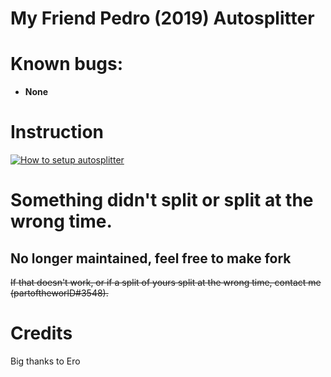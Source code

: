 # My Friend Pedro (2019) Autosplitter

# Known bugs:

* **None**

# Instruction

[![How to setup autosplitter](https://img.youtube.com/vi/DpknSPdyots/0.jpg)](https://www.youtube.com/watch?v=DpknSPdyots)

# Something didn't split or split at the wrong time.
## No longer maintained, feel free to make fork
~~If that doesn't work, or if a split of yours split at the wrong time, contact me (partoftheworlD#3548).~~


# Credits 

Big thanks to Ero
